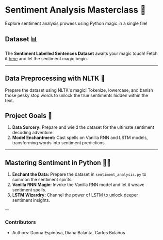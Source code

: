 # Sentiment Analysis Masterclass 🚀

Explore sentiment analysis prowess using Python magic in a single file!

## Dataset 📊

The **Sentiment Labelled Sentences Dataset** awaits your magic touch! Fetch it [here](https://archive.ics.uci.edu/dataset/331/sentiment+labelled+sentences) and let the sentiment magic begin.

---

## Data Preprocessing with NLTK 📝

Prepare the dataset using NLTK's magic! Tokenize, lowercase, and banish those pesky stop words to unlock the true sentiments hidden within the text.

## Project Goals 🎯

1. **Data Sorcery:** Prepare and wield the dataset for the ultimate sentiment decoding adventure.
2. **Model Enchantment:** Cast spells on Vanilla RNN and LSTM models, transforming words into sentiment predictions.

---

## Mastering Sentiment in Python 🧙‍♂️

1. **Enchant the Data:** Prepare the dataset in `sentiment_analysis.py` to summon the sentiment spirits.
2. **Vanilla RNN Magic:** Invoke the Vanilla RNN model and let it weave sentiment spells.
3. **LSTM Wizardry:** Channel the power of LSTM to unlock deeper sentiment insights.

--

### Contributors

- Authors: Danna Espinosa, Diana Balanta, Carlos Bolaños

